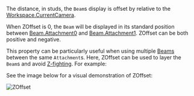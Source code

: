 The distance, in studs, the `Beam`s display is offset by relative to the [Workspace.CurrentCamera](https://developer.roblox.com/api-reference/property/Workspace/CurrentCamera).

When ZOffset is 0, the `Beam` will be displayed in its standard position between [Beam.Attachment0](https://developer.roblox.com/api-reference/property/Beam/Attachment0) and [Beam.Attachment1](https://developer.roblox.com/api-reference/property/Beam/Attachment1). ZOffset can be both positive and negative.

This property can be particularly useful when using multiple [Beams](https://developer.roblox.com/api-reference/class/Beam) between the same `Attachment`s. Here, ZOffset can be used to layer the `Beam`s and avoid [Z-fighting][1]. For example:

See the image below for a visual demonstration of ZOffset:

![ZOffset][2]

[1]: https://en.wikipedia.org/wiki/Z-fighting

[2]: https://developer.roblox.com/assets/blta08e9828cbe14d33/ZOffset.gif